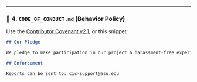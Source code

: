 
---

### 🔹 4. `CODE_OF_CONDUCT.md` (Behavior Policy)

Use the [Contributor Covenant v2.1](https://www.contributor-covenant.org/version/2/1/code_of_conduct/), or this snippet:

```markdown
## Our Pledge

We pledge to make participation in our project a harassment-free experience for everyone.

## Enforcement

Reports can be sent to: cic-support@asu.edu
